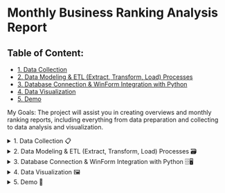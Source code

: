 # Monthly Business Ranking Analysis Report

## Table of Content:
- [1. Data Collection](#1-data-collection)
- [2. Data Modeling & ETL (Extract, Transform, Load) Processes](#2-data-preparation--transformation)
- [3. Database Connection & WinForm Integration with Python](#3-data-model)
- [4. Data Visualization](#4-data-visualization)
- [5. Demo](#5-demo)

My Goals: The project will assist you in creating overviews and monthly ranking reports, including everything from data preparation and collecting to data analysis and visualization.

<details>
    <summary id="1-data-collection">1. Data Collection 📋</summary>
    
* Choose file CSV on your desk to import data into DBeaver CE 📁 :
  
  <div align="center">
    <img src="https://github.com/user-attachments/assets/efd48115-7814-4a26-95e8-3888e5fc8bf9" alt="Choose file CSV" />
    <p><em>Choose file csv on computer</em></p>
  </div>

* Table Mapping 🎯:
  
  <div align="center">
    <img src="https://github.com/user-attachments/assets/5d69790d-6fc3-44ac-906e-80bdde5722fa"/>
    <p><em>fact_kpi_month_raw_data_202402020653.csv</em></p>
  </div>

  <div align="center">
    <img src="https://github.com/user-attachments/assets/cb92c316-dc1b-4aa2-886e-8083ab18a992"/>
    <p><em>fact_txn_month_raw_data_202402020504.csv</em></p>
  </div>

  <div align="center">
    <img src="https://github.com/user-attachments/assets/d313d5aa-2bad-4330-bf86-82b124e0fde6"/>
    <p><em>dim_structure.csv</em></p>
  </div>

  <div align="center">
    <img src="https://github.com/user-attachments/assets/3fba2db3-8ae1-4d7d-a9a4-f95e7e26b6f7"/>
    <p><em>dim_pos.csv</em></p>
  </div>

   <div align="center">
    <img src="https://github.com/user-attachments/assets/c5dc163c-71a4-498b-bb16-4a219e01340c"/>
    <p><em>kpi_asm_data_202305.csv</em></p>
  </div>

<span>**Note**</span>: When querying, you can modify the target columns to the name columns of your choice. However, you must select the target type depending on the source type since it directly affects the table data in dbeaver-ce.
  
* Loading⏳:
  
<div align="center">
  <img src="https://github.com/user-attachments/assets/6e9c16ea-3cee-4a0b-824a-03db34adf42c" alt="loading file .csv" />
  <p><em>loading file .csv</em></p>
</div>

<span>**However**</span>, if there is a problem, you should remove the actual table from dbeaver-ce and restart the procedure. You can get in touch with me for assistance.

<div align="center">
  <img src="https://github.com/user-attachments/assets/2ae9e380-d3d8-450f-8b3c-2248045641b4" alt="the screen following a successful import" />
  <p><em>the screen following a successful import</em></p>
</div>

</details>


<details>
  <summary id="2-data-preparation--transformation">2. Data Modeling & ETL (Extract, Transform, Load) Processes 🗃️ </summary>
    
* You need to create physical, we will 2 folder including: summary (tổng hợp) and ranking (xếp hạng)
    * Summary(tổng hợp) 📋:
  
      - You may view the code postgres by click this [here](https://github.com/phucnguyen140502/Monthly-Business-Ranking-Report/tree/main/script/t%C3%B4ng%20h%E1%BB%A3p). After the creating the physical table for the summary, this is the query you should use:
        
      - It the query when you finish create physical table for summary:
     
        ```sql
        SELECT * FROM results r;
        ```

              
          
      <div align="center">
      <img src="https://github.com/user-attachments/assets/2cc7e639-88d1-499e-a320-ab5d39190399"/>
       <p><em>the results for summary</em></p>
     </div>

      
    * Ranking (xếp hạng) 📊:
      
      - You may view the code postgres by click this [here](https://github.com/phucnguyen140502/Monthly-Business-Ranking-Report/tree/main/script/x%E1%BA%BFp%20h%E1%BA%A1ng). After the creating the physical table for the summary, this is the query you should use:
        
      - It the query when you finish create physical table for ranking:
     
        ```sql
        SELECT * FROM xep_hang xh;
        ```
            
        
      <div align="center">
      <img src="https://github.com/user-attachments/assets/95c07a25-c261-4091-a8f7-7cf7c754fd2d"/>
       <p><em>the results for ranking</em></p>
     </div>


</details>

<details>
  <summary id="3-data-model">3. Database Connection & WinForm Integration with Python 🗄️🖥️</summary>
    
* Connect With Postgres 🔌:
    ```python

    def test_connection():
        dbname = dbname_entry.get()
        user = user_entry.get()
        host = host_entry.get()
        password = password_entry.get()
        port = port_entry.get()
    
        password = urllib.parse.quote_plus(password)
        connection_string = f"postgresql://{user}:{password}@{host}:{port}/{dbname}"
        
        try:
            engine = create_engine(connection_string)
            connection = engine.connect()
            connection.close()
            connection_status.config(text="Connected successfully", foreground="green")
            messagebox.showinfo("Connection Success", "Successfully connected to the database!")
        except Exception as e:
            connection_status.config(text="Connection failed", foreground="red")
            messagebox.showerror("Connection Error", f"Failed to connect to the database:\n{str(e)}")

    def connect_postgres(query, connection_details):
        """
        Kết nối với PostgreSQL thông qua SQLAlchemy và lấy dữ liệu theo query.
        """
        engine = create_engine(connection_details)
        df = pd.read_sql_query(query, engine)
        engine.dispose()
        return df
    ```
    
* Update excel BCTH & BCXH 🔄:

    ```python
    def update_excel_BCTH_with_postgres_data(excel_file, sheet_name, query, connection_details, criteria_column='criteria'):
        """
        Kiểm tra dữ liệu trong cột A của tệp Excel và ghi dữ liệu từ PostgreSQL vào bắt đầu từ hàng 4.
        """
        # Load the Excel file and the specific sheet
        workbook = load_workbook(excel_file)
        sheet = workbook[sheet_name]
        
        # Get the criteria column from PostgreSQL
        criteria_df = connect_postgres(query, connection_details)
        # print(criteria_df)
        criteria_list = criteria_df[criteria_column].tolist()
        # print(criteria_list)
        # Iterate through each cell in column A starting from row 4
        for row in sheet.iter_rows(min_row=4, min_col=1, max_col=1):
            cell_value = row[0].value
            if cell_value in criteria_list:
                # Get the row index
                row_index = row[0].row
                # Update the cells in this row with the data from PostgreSQL
                for col_index, value in enumerate(criteria_df.loc[criteria_df[criteria_column] == cell_value].values.flatten(), start=1):
                    sheet.cell(row=row_index, column=col_index, value=value)
        
        # Save the workbook
        workbook.save(excel_file)

    def update_excel_BCXH_with_postgres_data(excel_file, sheet_name, query, connection_details):
        """
        Ghi dữ liệu từ PostgreSQL vào tệp Excel bắt đầu từ hàng 3.
        """
        # Load the Excel file and the specific sheet
        workbook = load_workbook(excel_file)
        sheet = workbook[sheet_name]
        
        # Get the data from PostgreSQL
        data_df = connect_postgres(query, connection_details)
        
        # Start writing from the 3rd row in the Excel sheet
        start_row = 3
        
        for row_idx, row in data_df.iterrows():
            for col_idx, value in enumerate(row, start=1):
                sheet.cell(row=row_idx + start_row, column=col_idx, value=value)
        
        # Save the workbook
        workbook.save(excel_file)
    ```
    
* Winform 🖥️:

    ```python
    root = tk.Tk()
    root.title("Report Kinh Doanh")
    root.geometry("450x400")
    
    frame = ttk.Frame(root, padding="10")
    frame.grid(row=0, column=0, sticky=(tk.W, tk.E, tk.N, tk.S))
    root.columnconfigure(0, weight=1)
    root.rowconfigure(0, weight=1)
    
    ttk.Label(frame, text="Connection Info").grid(column=0, row=0, columnspan=2, sticky=tk.W)
    
    entry_width = 25
    
    ttk.Label(frame, text="DBname").grid(column=0, row=1, sticky=tk.W)
    dbname_entry = ttk.Entry(frame, width=entry_width)
    dbname_entry.grid(column=0, row=2, sticky=tk.W, padx=(0, 5))
    
    ttk.Label(frame, text="User").grid(column=1, row=1, sticky=tk.W)
    user_entry = ttk.Entry(frame, width=entry_width)
    user_entry.grid(column=1, row=2, sticky=tk.W)
    
    ttk.Label(frame, text="Host").grid(column=0, row=3, sticky=tk.W)
    host_entry = ttk.Entry(frame, width=entry_width)
    host_entry.grid(column=0, row=4, sticky=tk.W, padx=(0, 5))
    
    ttk.Label(frame, text="Password").grid(column=1, row=3, sticky=tk.W)
    password_entry = ttk.Entry(frame, width=entry_width, show="*")
    password_entry.grid(column=1, row=4, sticky=tk.W)
    
    ttk.Label(frame, text="Port").grid(column=0, row=5, sticky=tk.W)
    port_entry = ttk.Entry(frame, width=entry_width)
    port_entry.grid(column=0, row=6, sticky=tk.W, padx=(0, 5))
    
    ttk.Button(frame, text="Test Connection", command=test_connection).grid(column=1, row=6, sticky=tk.E)
    
    connection_status = ttk.Label(frame, text="")
    connection_status.grid(column=0, row=7, columnspan=2, sticky=tk.W)
    
    # Checkboxes to select which sheets to update
    var_template_BCTH = tk.BooleanVar()
    var_template_BCXH = tk.BooleanVar()
    
    ttk.Checkbutton(frame, text="Update template_BCTH", variable=var_template_BCTH).grid(column=0, row=8, columnspan=2, sticky=tk.W)
    ttk.Checkbutton(frame, text="Update template_BCXH", variable=var_template_BCXH).grid(column=0, row=9, columnspan=2, sticky=tk.W)
    
    ttk.Button(frame, text="Export", command=export).grid(column=1, row=10, sticky=tk.E)
    
    frame.columnconfigure(0, weight=1)
    frame.columnconfigure(1, weight=1)
    
    root.mainloop()
    ```

* Export 📤:
         
    ```python
    
    def export():
        dbname = dbname_entry.get()
        user = user_entry.get()
        host = host_entry.get()
        password = password_entry.get()
        port = port_entry.get()
        
        password = urllib.parse.quote_plus(password)
        connection_string = f'postgresql://{user}:{password}@{host}:{port}/{dbname}'
        
        try:
        
            excel_file = 'template_report_kinh_doanh.xlsx'
        
            if var_template_BCTH.get():
                query1 = "SELECT * FROM xep_hang_kinh_doanh.results"
                sheet_name1 = 'template_BCTH'
                update_excel_BCTH_with_postgres_data(excel_file, sheet_name1, query1, connection_string)
            
            if var_template_BCXH.get():
                query2 = "SELECT * FROM xep_hang_kinh_doanh.xep_hang"
                sheet_name2 = 'template_BCXH'
                update_excel_BCXH_with_postgres_data(excel_file, sheet_name2, query2, connection_string)
            
            messagebox.showinfo("Success", "Report generated successfully!")
        except Exception as e:
            messagebox.showerror("Error", f"Failed to generate report:\n{str(e)}")
    ```

* Results 📈:
  <div align="center">
      <img src="https://github.com/user-attachments/assets/b1efe68b-72b6-4d92-b346-23ded147846c"/>
       <p><em>Winform Screen</em></p>
     </div>
  

</details>

<details>
  <summary id="4-data-visualization">4. Data Visualization 🖼️</summary>
<div align="center">
<img src="https://github.com/user-attachments/assets/426dd3b0-02fa-41ec-8a2f-2dce80e9f861"/>
   <p><em>Bao Cao Tong Hop</em></p>
 </div>

<div align="center">
<img src="https://github.com/user-attachments/assets/32ae03c1-447f-4ba2-b79c-5df873fe7a70"/>
<p><em>Bao Cao Xếp Hạng</em></p>
</div>

</details>

<details>
  <summary id="5-demo">5. Demo 🎥</summary>

https://github.com/user-attachments/assets/9e9fca5b-a12a-48bf-af1e-5d16cda652a2

<p><em>Demo project</em></p>

</details>

